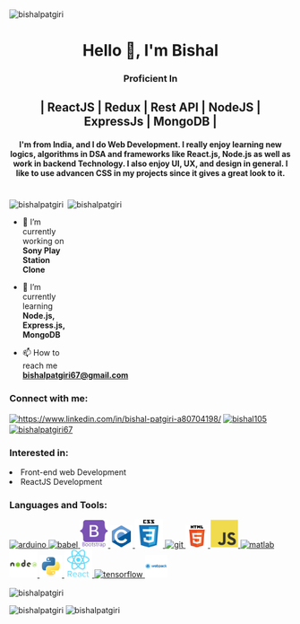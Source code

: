 <img  align="center" height="330" width="1000" src="https://i0.wp.com/dxminds.com/wp-content/uploads/2021/07/How-Much-Does-it-Cost-to-hire-Mern-stack-developer.jpg" alt="bishalpatgiri">
<h1></h1>
<h1 align="center">Hello 👋, I'm Bishal</h1>
<h3 align="center">Proficient In </h3>
<h2 align="center">| ReactJS | Redux | Rest API | NodeJS | ExpressJs | MongoDB |</h2>
<h4 color="#4F4A4A" align="center">I'm from India, and I do Web Development. I really enjoy learning new logics, algorithms in DSA and frameworks like React.js, Node.js as well as work in backend Technology. I also enjoy UI, UX, and design in general. I like to use advancen CSS in my projects since it gives a great look to it.</h4>
<h1></h1>
<img align="right" height="300" width="400" src="https://i.pinimg.com/originals/b9/49/c8/b949c86a570df07a7440abe39405834c.gif" alt="bishalpatgiri">
<p align="left"> <img src="https://komarev.com/ghpvc/?username=bishalpatgiri&label=Profile%20views&color=0e75b6&style=flat" alt="bishalpatgiri" /> </p>


- 🔭 I’m currently working on **Sony Play Station Clone**

- 🌱 I’m currently learning **Node.js, Express.js, MongoDB**

- 📫 How to reach me **bishalpatgiri67@gmail.com**

<h3 align="left">Connect with me:</h3>
<p align="left">
<a href="https://linkedin.com/in/https://www.linkedin.com/in/bishal-patgiri-a80704198/" target="blank"><img align="center" src="https://raw.githubusercontent.com/rahuldkjain/github-profile-readme-generator/master/src/images/icons/Social/linked-in-alt.svg" alt="https://www.linkedin.com/in/bishal-patgiri-a80704198/" height="30" width="40" /></a>
<a href="https://codesandbox.com/bishal105" target="blank"><img align="center" src="https://raw.githubusercontent.com/rahuldkjain/github-profile-readme-generator/master/src/images/icons/Social/codesandbox.svg" alt="bishal105" height="30" width="40" /></a>
<a href="https://www.hackerrank.com/bishalpatgiri67" target="blank"><img align="center" src="https://raw.githubusercontent.com/rahuldkjain/github-profile-readme-generator/master/src/images/icons/Social/hackerrank.svg" alt="bishalpatgiri67" height="30" width="40" /></a>
</p>
<h3>Interested in:</h3>
<li> Front-end web Development </li>
<li> ReactJS Development</li>

<h3 align="left">Languages and Tools:</h3>
<p align="left"> <a href="https://www.arduino.cc/" target="_blank" rel="noreferrer"> <img src="https://cdn.worldvectorlogo.com/logos/arduino-1.svg" alt="arduino" width="40" height="40"/> </a> <a href="https://babeljs.io/" target="_blank" rel="noreferrer"> <img src="https://www.vectorlogo.zone/logos/babeljs/babeljs-icon.svg" alt="babel" width="50" height="50"/> </a> <a href="https://getbootstrap.com" target="_blank" rel="noreferrer"> <img src="https://raw.githubusercontent.com/devicons/devicon/master/icons/bootstrap/bootstrap-plain-wordmark.svg" alt="bootstrap" width="50" height="50"/> </a> <a href="https://www.cprogramming.com/" target="_blank" rel="noreferrer"> <img src="https://raw.githubusercontent.com/devicons/devicon/master/icons/c/c-original.svg" alt="c" width="40" height="40"/> </a> <a href="https://www.w3schools.com/css/" target="_blank" rel="noreferrer"> <img src="https://raw.githubusercontent.com/devicons/devicon/master/icons/css3/css3-original-wordmark.svg" alt="css3" width="50" height="50"/> </a> <a href="https://git-scm.com/" target="_blank" rel="noreferrer"> <img src="https://www.vectorlogo.zone/logos/git-scm/git-scm-icon.svg" alt="git" width="50" height="50"/> </a> <a href="https://www.w3.org/html/" target="_blank" rel="noreferrer"> <img src="https://raw.githubusercontent.com/devicons/devicon/master/icons/html5/html5-original-wordmark.svg" alt="html5" width="40" height="40"/> </a> <a href="https://developer.mozilla.org/en-US/docs/Web/JavaScript" target="_blank" rel="noreferrer"> <img src="https://raw.githubusercontent.com/devicons/devicon/master/icons/javascript/javascript-original.svg" alt="javascript" width="50" height="50"/> </a> <a href="https://www.mathworks.com/" target="_blank" rel="noreferrer"> <img src="https://upload.wikimedia.org/wikipedia/commons/2/21/Matlab_Logo.png" alt="matlab" width="40" height="40"/> </a> <a href="https://nodejs.org" target="_blank" rel="noreferrer"> <img src="https://raw.githubusercontent.com/devicons/devicon/master/icons/nodejs/nodejs-original-wordmark.svg" alt="nodejs" width="50" height="50"/> </a> <a href="https://www.python.org" target="_blank" rel="noreferrer"> <img src="https://raw.githubusercontent.com/devicons/devicon/master/icons/python/python-original.svg" alt="python" width="40" height="40"/> </a> <a href="https://reactjs.org/" target="_blank" rel="noreferrer"> <img src="https://raw.githubusercontent.com/devicons/devicon/master/icons/react/react-original-wordmark.svg" alt="react" width="50" height="50"/> </a> <a href="https://www.tensorflow.org" target="_blank" rel="noreferrer"> <img src="https://www.vectorlogo.zone/logos/tensorflow/tensorflow-icon.svg" alt="tensorflow" width="40" height="40"/> </a> <a href="https://webpack.js.org" target="_blank" rel="noreferrer"> <img src="https://raw.githubusercontent.com/devicons/devicon/d00d0969292a6569d45b06d3f350f463a0107b0d/icons/webpack/webpack-original-wordmark.svg" alt="webpack" width="40" height="40"/> </a> </p>
<p><img height="180" align="center" src="https://github-readme-streak-stats.herokuapp.com/?user=BishalPatgiri&" alt="bishalpatgiri" /></p>
<p>
<img height="180" width="415"  src="https://github-readme-stats.vercel.app/api?username=bishalpatgiri&show_icons=true&locale=en" alt="bishalpatgiri" />
<img  width="415" height="180" src="https://github-readme-stats.vercel.app/api/top-langs?username=bishalpatgiri&show_icons=true&&langs_count=5&locale=en&layout=compact" alt="bishalpatgiri" />
  </p>

